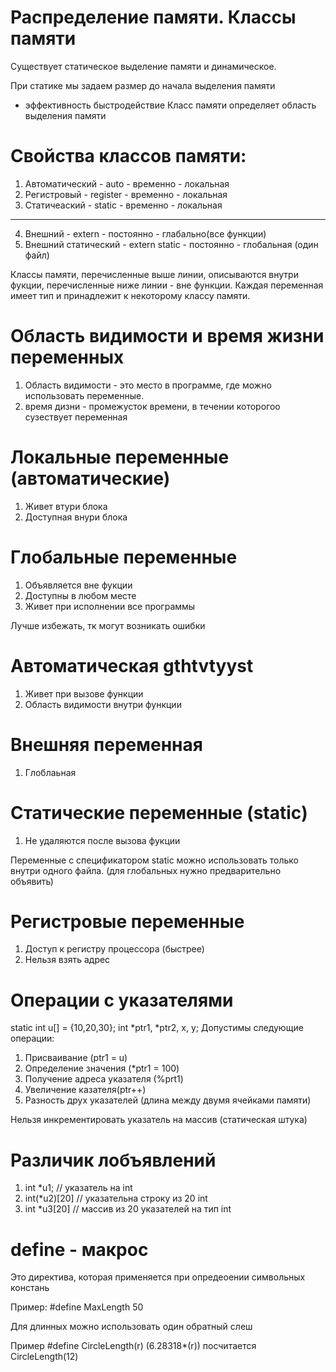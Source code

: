 # Распределение памяти. Классы памяти
Существует статическое выделение памяти и динамическое.

При статике мы задаем размер до начала выделения памяти

+ эффективность быстродействие
Класс памяти определяет область выделения памяти

# Свойства классов памяти:
1. Автоматический - auto - временно - локальная
2. Регистровый - register - временно - локальная
3. Статичеаский - static - временно - локальная
_______________________________________________
4. Внешний - extern - постоянно - глабально(все функции)
5. Внешний статический - extern static - постоянно - глобальная (один файл)

Классы памяти, перечисленные выше линии, описываются внутри фукции, перечисленные ниже линии - вне функции. Каждая переменная имеет тип и принадлежит к некоторому классу памяти.

# Область видимости и время жизни переменных
1. Область видимости  - это место в программе, где можно использовать переменные.
2. время дизни - промежусток времени, в течении которогоо сузествует переменная

# Локальные переменные (автоматические)
1. Живет втури блока
2. Доступная внури блока

# Глобальные переменные 
1. Объявляется вне фукции
2. Доступны в любом месте
3. Живет при исполнении все программы

Лучше избежать, тк могут возникать ошибки

# Автоматическая gthtvtyyst
1. Живет при вызове функции
2. Область видимости внутри функции

# Внешняя переменная
1. Глоблаьная

# Статические переменные (static)
1. Не удаляются после вызова фукции 

Переменные с спецификатором static можно использовать только внутри одного файла. (для глобальных нужно предварительно объявить)

# Регистровые переменные
1. Доступ к регистру процессора (быстрее)
2. Нельзя взять адрес 

# Операции с указателями
static int u[] = {10,20,30};
int *ptr1, *ptr2, x, y;
Допустимы следующие операции:
1. Присваивание (ptr1 = u)
2. Определение значения (*ptr1 = 100)
3. Получение адреса указателя (%prt1)
4. Увеличение казателя(ptr++)
5. Разность друх указателей (длина между двумя ячейками памяти)

Нельзя инкрементировать указатель на массив (статическая штука)

# Различик лобъявлений
1. int *u1; // указатель на int
2. int(*u2)[20] // указательна строку из 20 int
3. int *u3[20] // массив из 20 указателей на тип int

# define - макрос
Это директива, которая применяется при опредеоении символьных констань

Пример:
#define MaxLength 50

Для длинных можно использовать один обратный слеш

Пример 
#define CircleLength(r) (6.28318*(r))
посчитается CircleLength(12)